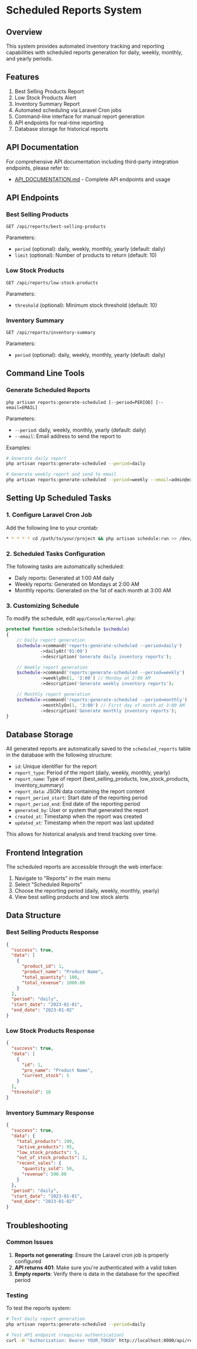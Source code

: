 # Scheduled Reports System

## Overview
This system provides automated inventory tracking and reporting capabilities with scheduled reports generation for daily, weekly, monthly, and yearly periods.

## Features
1. Best Selling Products Report
2. Low Stock Products Alert
3. Inventory Summary Report
4. Automated scheduling via Laravel Cron jobs
5. Command-line interface for manual report generation
6. API endpoints for real-time reporting
7. Database storage for historical reports

## API Documentation

For comprehensive API documentation including third-party integration endpoints, please refer to:
- [API_DOCUMENTATION.md](API_DOCUMENTATION.md) - Complete API endpoints and usage

## API Endpoints

### Best Selling Products
```
GET /api/reports/best-selling-products
```
Parameters:
- `period` (optional): daily, weekly, monthly, yearly (default: daily)
- `limit` (optional): Number of products to return (default: 10)

### Low Stock Products
```
GET /api/reports/low-stock-products
```
Parameters:
- `threshold` (optional): Minimum stock threshold (default: 10)

### Inventory Summary
```
GET /api/reports/inventory-summary
```
Parameters:
- `period` (optional): daily, weekly, monthly, yearly (default: daily)

## Command Line Tools

### Generate Scheduled Reports
```
php artisan reports:generate-scheduled [--period=PERIOD] [--email=EMAIL]
```
Parameters:
- `--period`: daily, weekly, monthly, yearly (default: daily)
- `--email`: Email address to send the report to

Examples:
```bash
# Generate daily report
php artisan reports:generate-scheduled --period=daily

# Generate weekly report and send to email
php artisan reports:generate-scheduled --period=weekly --email=admin@example.com
```

## Setting Up Scheduled Tasks

### 1. Configure Laravel Cron Job
Add the following line to your crontab:
```bash
* * * * * cd /path/to/your/project && php artisan schedule:run >> /dev/null 2>&1
```

### 2. Scheduled Tasks Configuration
The following tasks are automatically scheduled:
- Daily reports: Generated at 1:00 AM daily
- Weekly reports: Generated on Mondays at 2:00 AM
- Monthly reports: Generated on the 1st of each month at 3:00 AM

### 3. Customizing Schedule
To modify the schedule, edit `app/Console/Kernel.php`:
```php
protected function schedule(Schedule $schedule)
{
    // Daily report generation
    $schedule->command('reports:generate-scheduled --period=daily')
             ->dailyAt('01:00')
             ->description('Generate daily inventory reports');

    // Weekly report generation
    $schedule->command('reports:generate-scheduled --period=weekly')
             ->weeklyOn(1, '2:00') // Monday at 2:00 AM
             ->description('Generate weekly inventory reports');

    // Monthly report generation
    $schedule->command('reports:generate-scheduled --period=monthly')
             ->monthlyOn(1, '3:00') // First day of month at 3:00 AM
             ->description('Generate monthly inventory reports');
}
```

## Database Storage

All generated reports are automatically saved to the `scheduled_reports` table in the database with the following structure:

- `id`: Unique identifier for the report
- `report_type`: Period of the report (daily, weekly, monthly, yearly)
- `report_name`: Type of report (best_selling_products, low_stock_products, inventory_summary)
- `report_data`: JSON data containing the report content
- `report_period_start`: Start date of the reporting period
- `report_period_end`: End date of the reporting period
- `generated_by`: User or system that generated the report
- `created_at`: Timestamp when the report was created
- `updated_at`: Timestamp when the report was last updated

This allows for historical analysis and trend tracking over time.

## Frontend Integration

The scheduled reports are accessible through the web interface:
1. Navigate to "Reports" in the main menu
2. Select "Scheduled Reports"
3. Choose the reporting period (daily, weekly, monthly, yearly)
4. View best selling products and low stock alerts

## Data Structure

### Best Selling Products Response
```json
{
  "success": true,
  "data": [
    {
      "product_id": 1,
      "product_name": "Product Name",
      "total_quantity": 100,
      "total_revenue": 1000.00
    }
  ],
  "period": "daily",
  "start_date": "2023-01-01",
  "end_date": "2023-01-02"
}
```

### Low Stock Products Response
```json
{
  "success": true,
  "data": [
    {
      "id": 1,
      "pro_name": "Product Name",
      "current_stock": 5
    }
  ],
  "threshold": 10
}
```

### Inventory Summary Response
```json
{
  "success": true,
  "data": {
    "total_products": 100,
    "active_products": 95,
    "low_stock_products": 5,
    "out_of_stock_products": 2,
    "recent_sales": {
      "quantity_sold": 50,
      "revenue": 500.00
    }
  },
  "period": "daily",
  "start_date": "2023-01-01",
  "end_date": "2023-01-02"
}
```

## Troubleshooting

### Common Issues
1. **Reports not generating**: Ensure the Laravel cron job is properly configured
2. **API returns 401**: Make sure you're authenticated with a valid token
3. **Empty reports**: Verify there is data in the database for the specified period

### Testing
To test the reports system:
```bash
# Test daily report generation
php artisan reports:generate-scheduled --period=daily

# Test API endpoint (requires authentication)
curl -H "Authorization: Bearer YOUR_TOKEN" http://localhost:8000/api/reports/best-selling-products
```